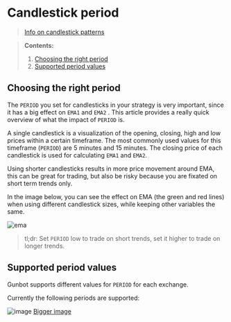 # Candlestick period

>[Info on candlestick patterns](https://en.wikipedia.org/wiki/Candlestick_pattern)

> **Contents:**
> 1. [Choosing the right period](#choosing-the-right-period)
> 2. [Supported period values](#supported-period-values)

## Choosing the right period

The `PERIOD` you set for candlesticks in your strategy is very important, since it has a big effect on `EMA1` and `EMA2` . This article provides a really quick overview of what the impact of `PERIOD` is. 

A single candlestick is a visualization of the opening, closing, high and low prices within a certain timeframe. The most commonly used values for this timeframe (`PERIOD`) are 5 minutes and 15 minutes. The closing price of each candlestick is used for calculating `EMA1` and `EMA2`. 

Using shorter candlesticks results in more price movement around EMA, this can be great for trading, but also be risky because you are fixated on short term trends only.

In the image below, you can see the effect on EMA (the green and red lines) when using different candlestick sizes, while keeping other variables the same.

![ema](https://user-images.githubusercontent.com/2372008/32069470-900b0cd0-ba89-11e7-93f1-fbdfa80b3001.png)

> tl;dr: Set `PERIOD` low to trade on short trends, set it higher to trade on longer trends.



## Supported period values

Gunbot supports different values for `PERIOD` for each exchange. 

Currently the following periods are supported:



![image](https://user-images.githubusercontent.com/2372008/53286202-1c757980-376b-11e9-9721-73e807febd64.png)
[Bigger image](https://user-images.githubusercontent.com/2372008/53286202-1c757980-376b-11e9-9721-73e807febd64.png)



